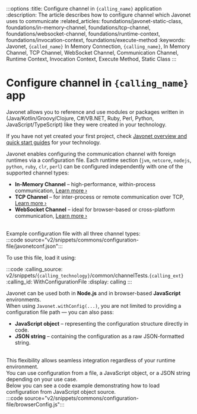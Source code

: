 :::options
:title: Configure channel in `{calling_name}` application
:description: The article describes how to configure channel which Javonet uses to communicate
:related_articles: foundations/javonet-static-class, foundations/in-memory-channel, foundations/tcp-channel, foundations/websocket-channel, foundations/runtime-context, foundations/invocation-context, foundations/execute-method
:keywords: Javonet, `{called_name}` In Memory Connection, `{calling_name}`, In Memory Channel, TCP Channel, WebSocket Channel, Communication Channel, Runtime Context, Invocation Context, Execute Method, Static Class
:::

# Configure channel in `{calling_name}` app

Javonet allows you to reference and use modules or packages written in (Java/Kotlin/Groovy/Clojure, C#/VB.NET, Ruby, Perl, Python, JavaScript/TypeScript) like they were created in your technology.

If you have not yet created your first project, check [Javonet overview and quick start guides](/guides/v2/`{calling_technology}`/`{called_technology}`/getting-started/about-javonet) for your technology.

Javonet enables configuring the communication channel with foreign runtimes via a configuration file. Each runtime section (`jvm`, `netcore`, `nodejs`, `python`, `ruby`, `clr`, `perl`) can be configured independently with one of the supported channel types:
<br>
- **In-Memory Channel** – high-performance, within-process communication, [Learn more ›](/guides/v2/javascript/foundations/in-memory-channel)
- **TCP Channel** – for inter-process or remote communication over TCP, [Learn more ›](/guides/v2/javascript/foundations/tcp-channel)
- **WebSocket Channel** – ideal for browser-based or cross-platform communication, [Learn more ›](/guides/v2/javascript/foundations/websocket-channel)
<br>
Example configuration file with all three channel types:
<br>
:::code source="v2/snippets/commons/configuration-file/javonetconf.json":::

To use this file, load it using:

:::code
:calling_source: v2/snippets/`{calling_technology}`/common/channelTests.`{calling_ext}`
:calling_id: WithConfigurationFile
:display: calling
:::

Javonet can be used both in **Node.js** and in browser-based **JavaScript** environments.  
When using `Javonet.withConfig(...)`, you are not limited to providing a configuration file path — you can also pass:

- **JavaScript object** – representing the configuration structure directly in code.
- **JSON string** – containing the configuration as a raw JSON-formatted string.
<br>
This flexibility allows seamless integration regardless of your runtime environment.
<br>
You can use configuration from a file, a JavaScript object, or a JSON string depending on your use case.
<br>
Below you can see a code example demonstrating how to load configuration from JavaScript object source.
<br>
:::code source="v2/snippets/commons/configuration-file/browserConfig.js":::


